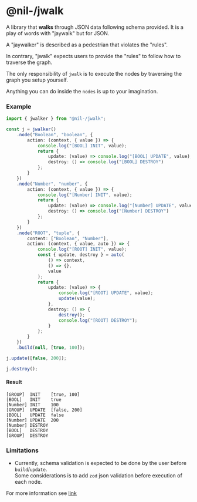 # @nil-/jwalk

A library that **walks** through JSON data following schema provided. It is a play of words with "jaywalk" but for JSON.

A "jaywalker" is described as a pedestrian that violates the "rules".

In contrary, "jwalk" expects users to provide the "rules" to follow how to traverse the graph.

The only responsibility of `jwalk` is to execute the nodes by traversing the graph you setup yourself.

Anything you can do inside the `nodes` is up to your imagination.

### Example

```ts
import { jwalker } from "@nil-/jwalk";

const j = jwalker()
    .node("Boolean", "boolean", {
        action: (context, { value }) => {
            console.log("[BOOL] INIT", value);
            return {
                update: (value) => console.log("[BOOL] UPDATE", value),
                destroy: () => console.log("[BOOL] DESTROY")
            };
        }
    })
    .node("Number", "number", {
        action: (context, { value }) => {
            console.log("[Number] INIT", value);
            return {
                update: (value) => console.log("[Number] UPDATE", value),
                destroy: () => console.log("[Number] DESTROY")
            };
        }
    })
    .node("ROOT", "tuple", {
        content: ["Boolean", "Number"],
        action: (context, { value, auto }) => {
            console.log("[ROOT] INIT", value);
            const { update, destroy } = auto(
                () => context,
                () => {},
                value
            );
            return {
                update: (value) => {
                    console.log("[ROOT] UPDATE", value);
                    update(value);
                },
                destroy: () => {
                    destroy();
                    console.log("[ROOT] DESTROY");
                }
            };
        }
    })
    .build(null, [true, 100]);

j.update([false, 200]);

j.destroy();
```

#### Result

```
[GROUP]  INIT    [true, 100]
[BOOL]   INIT    true
[Number] INIT    100
[GROUP]  UPDATE  [false, 200]
[BOOL]   UPDATE  false
[Number] UPDATE  200
[Number] DESTROY
[BOOL]   DESTROY
[GROUP]  DESTROY
```

### Limitations

-   Currently, schema validation is expected to be done by the user before `build`/`update`.<br/>
    Some considerations is to add `zod` json validation before execution of each node.

For more information see [link](https://jwalk.vercel.app)
